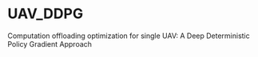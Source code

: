 # UAV_DDPG
Computation offloading optimization for single UAV: A Deep Deterministic Policy Gradient Approach
